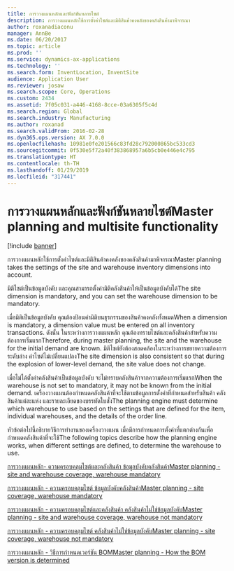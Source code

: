 ```yaml
---
title: การวางแผนหลักและฟังก์ชันหลายไซต์
description: การวางแผนหลักใช้การตั้งค่าไซต์และมิติสินค้าคงคลังของคลังสินค้ามาพิจารณา
author: roxanadiaconu
manager: AnnBe
ms.date: 06/20/2017
ms.topic: article
ms.prod: ''
ms.service: dynamics-ax-applications
ms.technology: ''
ms.search.form: InventLocation, InventSite
audience: Application User
ms.reviewer: josaw
ms.search.scope: Core, Operations
ms.custom: 2434
ms.assetid: 7f05c031-a446-4168-8cce-03a6305f5c4d
ms.search.region: Global
ms.search.industry: Manufacturing
ms.author: roxanad
ms.search.validFrom: 2016-02-28
ms.dyn365.ops.version: AX 7.0.0
ms.openlocfilehash: 10981e0fe201566c83fd28c792000865bc533cd3
ms.sourcegitcommit: 0f530e5f72a40f383868957a6b5cb0e446e4c795
ms.translationtype: HT
ms.contentlocale: th-TH
ms.lasthandoff: 01/29/2019
ms.locfileid: "317441"
---
```

# <a name="master-planning-and-multisite-functionality"></a><span data-ttu-id="0e388-103">การวางแผนหลักและฟังก์ชันหลายไซต์</span><span class="sxs-lookup"><span data-stu-id="0e388-103">Master planning and multisite functionality</span></span>

[!include [banner](../includes/banner.md)]

<span data-ttu-id="0e388-104">การวางแผนหลักใช้การตั้งค่าไซต์และมิติสินค้าคงคลังของคลังสินค้ามาพิจารณา</span><span class="sxs-lookup"><span data-stu-id="0e388-104">Master planning takes the settings of the site and warehouse inventory dimensions into account.</span></span> 

<span data-ttu-id="0e388-105">มิติไซต์เป็นข้อมูลบังคับ และคุณสามารถตั้งค่ามิติคลังสินค้าให้เป็นข้อมูลบังคับได้</span><span class="sxs-lookup"><span data-stu-id="0e388-105">The site dimension is mandatory, and you can set the warehouse dimension to be mandatory.</span></span>

<span data-ttu-id="0e388-106">เมื่อมิติเป็นข้อมูลบังคับ คุณต้องป้อนค่ามิติบนธุรกรรมของสินค้าคงคลังทั้งหมด</span><span class="sxs-lookup"><span data-stu-id="0e388-106">When a dimension is mandatory, a dimension value must be entered on all inventory transactions.</span></span> <span data-ttu-id="0e388-107">ดังนั้น ในระหว่างการวางแผนหลัก คุณต้องทราบไซต์และคลังสินค้าสำหรับความต้องการเริ่มแรก</span><span class="sxs-lookup"><span data-stu-id="0e388-107">Therefore, during master planning, the site and the warehouse for the initial demand are known.</span></span> <span data-ttu-id="0e388-108">มิติไซต์ยังต้องสอดคล้องในระหว่างการขยายความต้องการระดับล่าง ค่าไซต์ไม่เปลี่ยนแปลง</span><span class="sxs-lookup"><span data-stu-id="0e388-108">The site dimension is also consistent so that during the explosion of lower-level demand, the site value does not change.</span></span>

<span data-ttu-id="0e388-109">เมื่อไม่ได้ตั้งค่าคลังสินค้าเป็นข้อมูลบังคับ จะไม่ทราบคลังสินค้าจากความต้องการเริ่มแรก</span><span class="sxs-lookup"><span data-stu-id="0e388-109">When the warehouse is not set to mandatory, it may not be known from the initial demand.</span></span> <span data-ttu-id="0e388-110">เครื่องวางแผนต้องกำหนดคลังสินค้าที่จะใช้ตามข้อมูลการตั้งค่าที่กำหนดสำหรับสินค้า คลังสินค้าแต่ละแห่ง และรายละเอียดของบรรทัดใบสั่ง</span><span class="sxs-lookup"><span data-stu-id="0e388-110">The planning engine must determine which warehouse to use based on the settings that are defined for the item, individual warehouses, and the details of the order line.</span></span>

<span data-ttu-id="0e388-111">หัวข้อต่อไปนี้อธิบายวิธีการทำงานของเครื่องวางแผน เมื่อมีการกำหนดการตั้งค่าที่แตกต่างกันเพื่อกำหนดคลังสินค้าที่จะใช้</span><span class="sxs-lookup"><span data-stu-id="0e388-111">The following topics describe how the planning engine works, when different settings are defined, to determine the warehouse to use.</span></span>

[<span data-ttu-id="0e388-112">การวางแผนหลัก- ความครอบคลุมไซต์และคลังสินค้า ข้อมูลบังคับคลังสินค้า</span><span class="sxs-lookup"><span data-stu-id="0e388-112">Master planning - site and warehouse coverage, warehouse mandatory</span></span>](master-plan-site-warehouse-coverage-warehouse-mandatory.md)

[<span data-ttu-id="0e388-113">การวางแผนหลัก - ความครอบคลุมไซต์ ข้อมูลบังคับคลังสินค้า</span><span class="sxs-lookup"><span data-stu-id="0e388-113">Master planning - site coverage, warehouse mandatory</span></span>](master-plan-site-coverage-warehouse-mandatory.md)

[<span data-ttu-id="0e388-114">การวางแผนหลัก - ความครอบคลุมไซต์และคลังสินค้า คลังสินค้าไม่ใช่ข้อมูลบังคับ</span><span class="sxs-lookup"><span data-stu-id="0e388-114">Master planning - site and warehouse coverage, warehouse not mandatory</span></span>](master-plan-site-warehouse-coverage-warehouse-not-mandatory.md)

[<span data-ttu-id="0e388-115">การวางแผนหลัก - ความครอบคลุมไซต์ คลังสินค้าไม่ใช่ข้อมูลบังคับ</span><span class="sxs-lookup"><span data-stu-id="0e388-115">Master planning - site coverage, warehouse not mandatory</span></span>](master-plan-site-coverage-warehouse-not-mandatory.md)

[<span data-ttu-id="0e388-116">การวางแผนหลัก - วิธีการกำหนดเวอร์ชัน BOM</span><span class="sxs-lookup"><span data-stu-id="0e388-116">Master planning - How the BOM version is determined</span></span>](master-plan-bom-version-determined.md)



